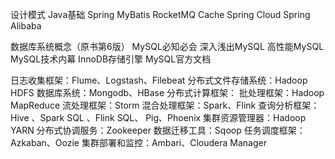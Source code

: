 设计模式
Java基础
Spring
MyBatis
RocketMQ
Cache
Spring Cloud
Spring Alibaba

数据库系统概念（原书第6版）
MySQL必知必会
深入浅出MySQL
高性能MySQL
MySQL技术内幕 InnoDB存储引擎
MySQL官方文档

日志收集框架：Flume、Logstash、Filebeat
分布式文件存储系统：Hadoop HDFS
数据库系统：Mongodb、HBase
分布式计算框架：
批处理框架：Hadoop MapReduce
流处理框架：Storm
混合处理框架：Spark、Flink
查询分析框架：Hive 、Spark SQL 、Flink SQL、 Pig、Phoenix
集群资源管理器：Hadoop YARN
分布式协调服务：Zookeeper
数据迁移工具：Sqoop
任务调度框架：Azkaban、Oozie
集群部署和监控：Ambari、Cloudera Manager

